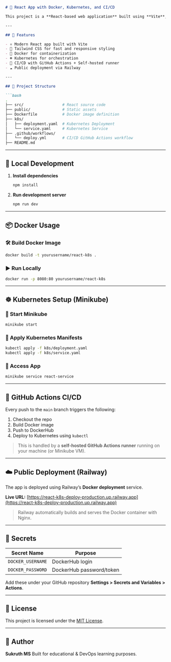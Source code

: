

````markdown
# 🚀 React App with Docker, Kubernetes, and CI/CD

This project is a **React-based web application** built using **Vite**, styled with **Tailwind CSS**, containerized using **Docker**, orchestrated using **Kubernetes**, and deployed using **CI/CD (GitHub Actions)**. The final deployment is hosted publicly using **Railway**.

---

## 🧠 Features

- ⚛️ Modern React app built with Vite
- 🎨 Tailwind CSS for fast and responsive styling
- 🐳 Docker for containerization
- ☸️ Kubernetes for orchestration
- 🔁 CI/CD with GitHub Actions + Self-hosted runner
- ☁️ Public deployment via Railway

---

## 📂 Project Structure

```bash
.
├── src/                 # React source code
├── public/              # Static assets
├── Dockerfile           # Docker image definition
├── k8s/
│   ├── deployment.yaml  # Kubernetes Deployment
│   └── service.yaml     # Kubernetes Service
├── .github/workflows/
│   └── deploy.yml       # CI/CD GitHub Actions workflow
├── README.md
````

---

## 🚀 Local Development

1. **Install dependencies**

   ```bash
   npm install
   ```

2. **Run development server**

   ```bash
   npm run dev
   ```

---

## 📦 Docker Usage

### 🛠️ Build Docker Image

```bash
docker build -t yourusername/react-k8s .
```

### ▶️ Run Locally

```bash
docker run -p 8080:80 yourusername/react-k8s
```

---

## ☸️ Kubernetes Setup (Minikube)

### 🔹 Start Minikube

```bash
minikube start
```

### 🔹 Apply Kubernetes Manifests

```bash
kubectl apply -f k8s/deployment.yaml
kubectl apply -f k8s/service.yaml
```

### 🔹 Access App

```bash
minikube service react-service
```

---

## 🔁 GitHub Actions CI/CD

Every push to the `main` branch triggers the following:

1. Checkout the repo
2. Build Docker image
3. Push to DockerHub
4. Deploy to Kubernetes using `kubectl`

> This is handled by a **self-hosted GitHub Actions runner** running on your machine (or Minikube VM).

---

## ☁️ Public Deployment (Railway)

The app is deployed using Railway’s **Docker deployment** service.

**Live URL:** [https://react-k8s-deploy-production.up.railway.app](https://react-k8s-deploy-production.up.railway.app)

> Railway automatically builds and serves the Docker container with Nginx.

---

## 🔐 Secrets

| Secret Name       | Purpose                  |
| ----------------- | ------------------------ |
| `DOCKER_USERNAME` | DockerHub login          |
| `DOCKER_PASSWORD` | DockerHub password/token |

Add these under your GitHub repository **Settings > Secrets and Variables > Actions**.

---

## 📄 License

This project is licensed under the [MIT License](LICENSE).

---

## 🙌 Author

**Sukruth MS**
Built for educational & DevOps learning purposes.


